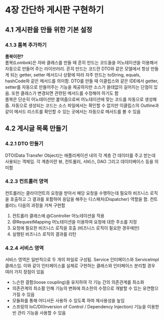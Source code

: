 # 4장 간단하 게시판 구현하기
## 4.1 게시판을 만들 위한 기본 설정
### 4.1.3 롬복 추가하기
<b>롬복이란?</b><br/>
롬복(Lombok)은 자바 클래스를 만들 때 흔히 만드는 코드들을 어노테이션을 이용해서 자동으로 만들어 주는 라이브러리. 흔히 만드는 코드란 DTO와 같은 모델에서 항상 만들게 되는 getter, setter 메서드나 상황에 따라 자주 만드는 toString, equals, hashCode와 같은 메서드를 의미함. DTO를 만들 때 이클립스와 같은 IDE에서 getter, setter를 자동으로 만들어주는 기능을 제공하지만 소스가 쓸데없이 길어지는 단점이 있음. 또한 클래스가 변경되면 관련된 메서드를 수정해야 하기도 함<br/>
롬복은 단순히 어노테이션만 붙여줌으로써 어노테이션에 맞는 코드를 자동으로 생성해줌. 자동으로 생성되는 코드는 소스 파일에서는 확인할 수 없지만 이클립스의 Outline과 같이 메서드 리스트를 확인할 수 있는 곳에서는 자동으로 메서드를 볼 수 있음<br/>

## 4.2 게시글 목록 만들기
### 4.2.1 DTO 만들기
DTO(Data Transfer Object)는 애플리케이션 내의 각 계층 간 데이터를 주고 받는데 사용되는 객체임. 각 계층이란 뷰, 컨트롤러, 서비스, DAO 그리고 데이터베이스 등을 의미함<br/>

### 4.2.3 컨트롤러 영역
컨트롤러는 클라이언트의 요청을 받아서 해당 요청을 수행하는데 필요하 비즈니스 로직을 호출하고 그 결과를 포함하여 응답을 해주는 디스패처(Dispatcher) 역할을 함. 컨트롤러느 다음의 과정을 거쳐 구현함
1. 컨트롤러 클래스에 @Controller 어노테이션을 적용
2. @RequestMapping 어노테이션을 이용하여 요청에 대한 주소를 지정
3. 요청에 필요한 비즈니스 로직을 호출 (비즈니스 로직이 필요한 경우에만)
4. 실행된 비즈니스 로직의 결과를 리턴

### 4.2.4 서비스 영역
서비스 영역은 일반적으로 두 개의 파일로 구성됨. Service 인터페이스와 ServiceImpl 클래스임. 이와 같이 인터페이스를 실제로 구현하는 클래스와 인터페이스 분리할 경우 여러 가지 장점이 있음
- 느슨한 결함(loose coupling)을 유지하여 각 기능 간의 의존관계를 최소화
- 의존관계의 최소활 인해 기능의 변화에 최소한의 수정으로 개발할 수 있는 유연함으 가질 수 있음
- 모듈화를 통해 어디서든 사용하 수 있도록 하여 재사용성을 높임
- 스프링의 IoC/DI(Inversion of Control / Dependency Injection) 기능을 이용한 빈 관리 기능을 사용할 수 있음
